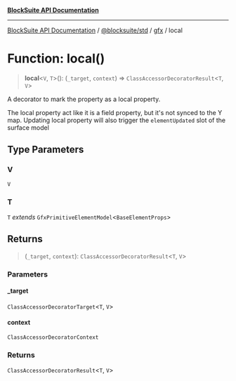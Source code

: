 [**BlockSuite API Documentation**](../../../../README.md)

***

[BlockSuite API Documentation](../../../../README.md) / [@blocksuite/std](../../README.md) / [gfx](../README.md) / local

# Function: local()

> **local**\<`V`, `T`\>(): (`_target`, `context`) => `ClassAccessorDecoratorResult`\<`T`, `V`\>

A decorator to mark the property as a local property.

The local property act like it is a field property, but it's not synced to the Y map.
Updating local property will also trigger the `elementUpdated` slot of the surface model

## Type Parameters

### V

`V`

### T

`T` *extends* `GfxPrimitiveElementModel`\<`BaseElementProps`\>

## Returns

> (`_target`, `context`): `ClassAccessorDecoratorResult`\<`T`, `V`\>

### Parameters

#### \_target

`ClassAccessorDecoratorTarget`\<`T`, `V`\>

#### context

`ClassAccessorDecoratorContext`

### Returns

`ClassAccessorDecoratorResult`\<`T`, `V`\>
